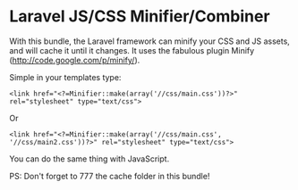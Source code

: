 Laravel JS/CSS Minifier/Combiner
================
With this bundle, the Laravel framework can minify your CSS and JS assets, and will cache it until it changes.
It uses the fabulous plugin Minify (http://code.google.com/p/minify/).

Simple in your templates type:

    <link href="<?=Minifier::make(array('//css/main.css'))?>" rel="stylesheet" type="text/css">

Or

    <link href="<?=Minifier::make(array('//css/main.css', '//css/main2.css'))?>" rel="stylesheet" type="text/css">

You can do the same thing with JavaScript.

PS: Don't forget to 777 the cache folder in this bundle!
